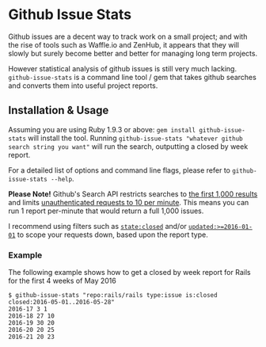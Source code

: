 # Github Issue Stats

Github issues are a decent way to track work on a small project; and with the rise of tools such as Waffle.io and ZenHub, it appears that they will slowly but surely become better and better for managing long term projects.

However statistical analysis of github issues is still very much lacking. `github-issue-stats` is a command line tool / gem that takes github searches and converts them into useful project reports.

## Installation & Usage
Assuming you are using Ruby 1.9.3 or above: `gem install github-issue-stats` will install the tool. Running `github-issue-stats "whatever github search string you want"` will run the search, outputting a closed by week report.

For a detailed list of options and command line flags, please refer to `github-issue-stats --help`.

**Please Note!** Github's Search API restricts searches to [the first 1,000 results](https://developer.github.com/v3/search/#about-the-search-api) and limits [unauthenticated requests to 10 per minute](https://developer.github.com/v3/search/#rate-limit). This means you can run 1 report per-minute that would return a full 1,000 issues.

I recommend using filters such as [`state:closed`](https://help.github.com/articles/searching-issues/#search-based-on-whether-an-issue-or-pull-request-is-open) and/or [`updated:>=2016-01-01`](https://help.github.com/articles/searching-issues/#search-based-on-when-an-issue-or-pull-request-was-created-or-last-updated) to scope your requests down, based upon the report type.

### Example
The following example shows how to get a closed by week report for Rails for the first 4 weeks of May 2016
```
$ github-issue-stats "repo:rails/rails type:issue is:closed closed:2016-05-01..2016-05-28"
2016-17 3 1
2016-18 27 10
2016-19 30 20
2016-20 20 25
2016-21 20 23
```
